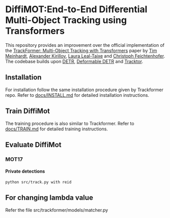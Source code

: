 # DiffiMOT:End-to-End Differential Multi-Object Tracking using Transformers

This repository provides an improvement over the official implementation of the [TrackFormer: Multi-Object Tracking with Transformers](https://arxiv.org/abs/2101.02702) paper by [Tim Meinhardt](https://dvl.in.tum.de/team/meinhardt/), [Alexander Kirillov](https://alexander-kirillov.github.io/), [Laura Leal-Taixe](https://dvl.in.tum.de/team/lealtaixe/) and [Christoph Feichtenhofer](https://feichtenhofer.github.io/). The codebase builds upon [DETR](https://github.com/facebookresearch/detr), [Deformable DETR](https://github.com/fundamentalvision/Deformable-DETR) and [Tracktor](https://github.com/phil-bergmann/tracking_wo_bnw).

<!-- **As the paper is still under submission this repository will continuously be updated and might at times not reflect the current state of the [arXiv paper](https://arxiv.org/abs/2012.01866).** -->

## Installation

For installation follow the same installation procedure given by Trackformer repo. Refer to  [docs/INSTALL.md](docs/INSTALL.md) for detailed installation instructions.

## Train DiffiMot

The training procedure is also similar to Trackformer. Refer to [docs/TRAIN.md](docs/TRAIN.md) for detailed training instructions.

## Evaluate DiffiMot

### MOT17

#### Private detections

```
python src/track.py with reid

```
## For changing lambda value 
Refer the file src/trackformer/models/matcher.py





